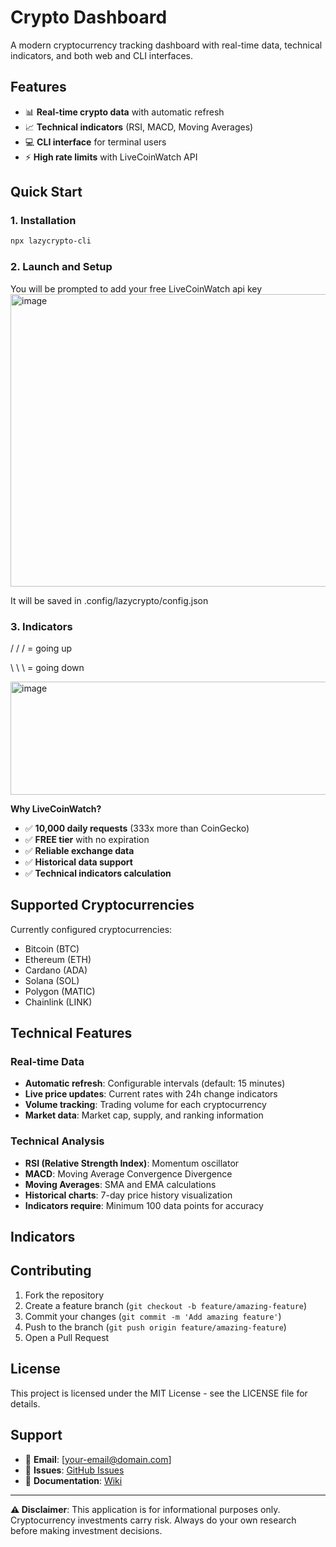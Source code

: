 # Crypto Dashboard

A modern cryptocurrency tracking dashboard with real-time data, technical indicators, and both web and CLI interfaces.

## Features

- 📊 **Real-time crypto data** with automatic refresh
- 📈 **Technical indicators** (RSI, MACD, Moving Averages)
- 💻 **CLI interface** for terminal users
- ⚡ **High rate limits** with LiveCoinWatch API

## Quick Start

### 1. Installation

```bash
npx lazycrypto-cli
```

### 2. Launch and Setup

You will be prompted to add your free LiveCoinWatch api key
<img width="914" height="468" alt="image" src="https://github.com/user-attachments/assets/f030f201-df5c-4b16-9fe7-91097e3e2fc3" />

It will be saved in .config/lazycrypto/config.json

### 3. Indicators

/ / / = going up

\ \ \ = going down

<img width="761" height="181" alt="image" src="https://github.com/user-attachments/assets/dc45248a-c619-4288-b6b2-68e9a43bb7fa" />


**Why LiveCoinWatch?**
- ✅ **10,000 daily requests** (333x more than CoinGecko)
- ✅ **FREE tier** with no expiration
- ✅ **Reliable exchange data**
- ✅ **Historical data support**
- ✅ **Technical indicators calculation**

## Supported Cryptocurrencies

Currently configured cryptocurrencies:
- Bitcoin (BTC)
- Ethereum (ETH)
- Cardano (ADA)
- Solana (SOL)
- Polygon (MATIC)
- Chainlink (LINK)

## Technical Features

### Real-time Data
- **Automatic refresh**: Configurable intervals (default: 15 minutes)
- **Live price updates**: Current rates with 24h change indicators
- **Volume tracking**: Trading volume for each cryptocurrency
- **Market data**: Market cap, supply, and ranking information

### Technical Analysis
- **RSI (Relative Strength Index)**: Momentum oscillator
- **MACD**: Moving Average Convergence Divergence
- **Moving Averages**: SMA and EMA calculations
- **Historical charts**: 7-day price history visualization
- **Indicators require**: Minimum 100 data points for accuracy


## Indicators


## Contributing

1. Fork the repository
2. Create a feature branch (`git checkout -b feature/amazing-feature`)
3. Commit your changes (`git commit -m 'Add amazing feature'`)
4. Push to the branch (`git push origin feature/amazing-feature`)
5. Open a Pull Request

## License

This project is licensed under the MIT License - see the LICENSE file for details.

## Support

- 📧 **Email**: [your-email@domain.com]
- 🐛 **Issues**: [GitHub Issues](link-to-issues)
- 📖 **Documentation**: [Wiki](link-to-wiki)

---

**⚠️ Disclaimer**: This application is for informational purposes only. Cryptocurrency investments carry risk. Always do your own research before making investment decisions.

